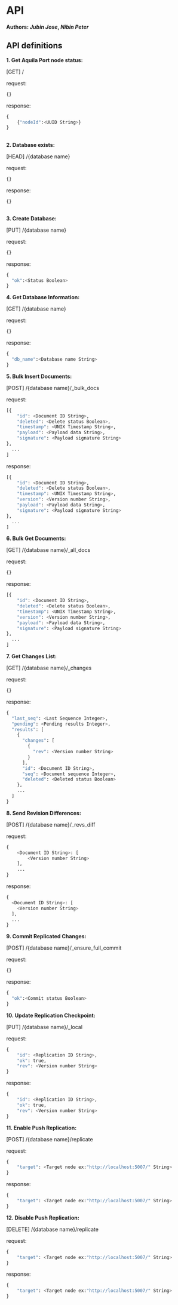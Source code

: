 # API

**Authors:  *Jubin Jose*, *Nibin Peter***



## API definitions

**1. Get Aquila Port node status:** 

[GET]  /

request:  

```python
{}
```

response:

```python
{
    {"nodeId":<UUID String>}
}
```

## 

**2. Database exists:** 

[HEAD]  /{database name}

request:  

```python
{}
```

response:

```python
{}
```

## 

**3. Create Database:** 

[PUT]  /{database name}

request:  

```python
{}
```

response:

```python
{
  "ok":<Status Boolean>
}
```

**4. Get Database Information:** 

[GET]  /{database name}

request:  

```python
{}
```

response:

```python
{
  "db_name":<Database name String>
}
```

**5. Bulk Insert Documents:** 

[POST]  /{database name}/_bulk_docs

request:  

```python
[{
    "id": <Document ID String>,
    "deleted": <Delete status Boolean>,
    "timestamp": <UNIX Timestamp String>,
    "payload": <Payload data String>,
    "signature": <Payload signature String>
},
  ...
]
```

response:

```python
[{
    "id": <Document ID String>,
    "deleted": <Delete status Boolean>,
    "timestamp": <UNIX Timestamp String>,
  	"version": <Version number String>,
    "payload": <Payload data String>,
    "signature": <Payload signature String>
},
  ...
]
```

**6. Bulk Get Documents:** 

[GET]  /{database name}/_all_docs

request:  

```python
{}
```

response:

```python
[{
    "id": <Document ID String>,
    "deleted": <Delete status Boolean>,
    "timestamp": <UNIX Timestamp String>,
  	"version": <Version number String>,
    "payload": <Payload data String>,
    "signature": <Payload signature String>
},
  ...
]
```

**7. Get Changes List:** 

[GET]  /{database name}/_changes

request:  

```python
{}
```

response:

```python
{
  "last_seq": <Last Sequence Integer>,
  "pending": <Pending results Integer>,
  "results": [
    {
      "changes": [
        {
          "rev": <Version number String>
        }
      ],
      "id": <Document ID String>,
      "seq": <Document sequence Integer>,
      "deleted": <Deleted status Boolean>
    },
    ...
  ]
}
```

**8. Send Revision Differences:** 

[POST]  /{database name}/_revs_diff

request:  

```python
{
    <Document ID String>: [
        <Version number String>
    ],
  	...
}
```

response:

```python
{
  <Document ID String>: [
    <Version number String>
  ],
  ...
}
```

**9. Commit Replicated Changes:** 

[POST]  /{database name}/_ensure_full_commit

request:  

```python
{}
```

response:

```python
{
  "ok":<Commit status Boolean>
}
```

**10. Update Replication Checkpoint:** 

[PUT]  /{database name}/_local

request:  

```python
{
    "id": <Replication ID String>,
    "ok": true,
    "rev": <Version number String>
}
```

response:

```python
{
    "id": <Replication ID String>,
    "ok": true,
    "rev": <Version number String>
}
```

**11. Enable Push Replication:** 

[POST]  /{database name}/replicate

request:  

```python
{
    "target": <Target node ex:"http://localhost:5007/" String>
}
```

response:

```python
{
    "target": <Target node ex:"http://localhost:5007/" String>
}
```

**12. Disable Push Replication:** 

[DELETE]  /{database name}/replicate

request:  

```python
{
    "target": <Target node ex:"http://localhost:5007/" String>
}
```

response:

```python
{
    "target": <Target node ex:"http://localhost:5007/" String>
}
```

